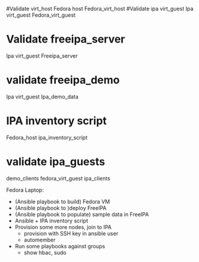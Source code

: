 #Validate virt_host
Fedora host
Fedora_virt_host
#Validate ipa virt_guest
Ipa virt_guest
Fedora_virt_guest

# Validate freeipa_server
Ipa virt_guest
Freeipa_server

# validate freeipa_demo
Ipa virt_guest
Ipa_demo_data

# IPA inventory script
Fedora_host
ipa_inventory_script

# validate ipa_guests
demo_clients
fedora_virt_guest
ipa_clients


Fedora Laptop:
- (Ansible playbook to build) Fedora VM
- (Ansible playbook to )deploy FreeIPA
- (Ansible playbook to populate) sample data in FreeIPA
- Ansible + IPA inventory script
- Provision some more nodes, join to IPA
  - provision with SSH key in ansible user
  - automember
- Run some playbooks against groups
  - show hbac, sudo
